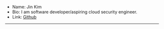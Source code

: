 
- Name: Jin Kim
- Bio: I am software developer/aspiring cloud security engineer.
- Link: [Github](https://www.github.com/jinwoov)

---


